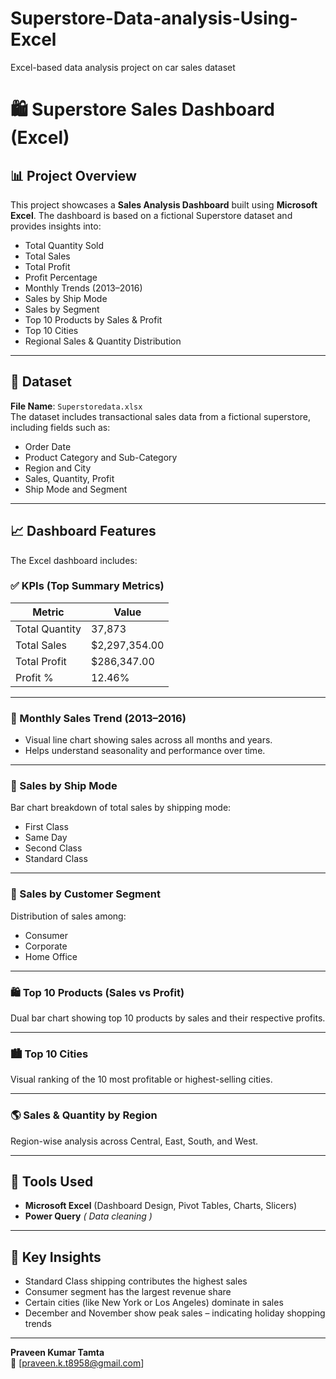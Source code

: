 # Superstore-Data-analysis-Using-Excel
Excel-based data analysis project on car sales dataset

# 🛍️ Superstore Sales Dashboard (Excel)

## 📊 Project Overview

This project showcases a **Sales Analysis Dashboard** built using **Microsoft Excel**. The dashboard is based on a fictional Superstore dataset and provides insights into:

- Total Quantity Sold
- Total Sales
- Total Profit
- Profit Percentage
- Monthly Trends (2013–2016)
- Sales by Ship Mode
- Sales by Segment
- Top 10 Products by Sales & Profit
- Top 10 Cities
- Regional Sales & Quantity Distribution

---

## 📂 Dataset

**File Name**: `Superstoredata.xlsx`  
The dataset includes transactional sales data from a fictional superstore, including fields such as:

- Order Date
- Product Category and Sub-Category
- Region and City
- Sales, Quantity, Profit
- Ship Mode and Segment

---

## 📈 Dashboard Features


The Excel dashboard includes:

### ✅ KPIs (Top Summary Metrics)

| Metric          | Value               |
|----------------|---------------------|
| Total Quantity | 37,873              |
| Total Sales    | $2,297,354.00       |
| Total Profit   | $286,347.00         |
| Profit %       | 12.46%              |

---

### 📅 Monthly Sales Trend (2013–2016)

- Visual line chart showing sales across all months and years.
- Helps understand seasonality and performance over time.

---

### 🛫 Sales by Ship Mode

Bar chart breakdown of total sales by shipping mode:

- First Class
- Same Day
- Second Class
- Standard Class

---

### 👥 Sales by Customer Segment

Distribution of sales among:

- Consumer
- Corporate
- Home Office

---

### 🛍️ Top 10 Products (Sales vs Profit)

Dual bar chart showing top 10 products by sales and their respective profits.

---

### 🏙️ Top 10 Cities

Visual ranking of the 10 most profitable or highest-selling cities.

---

### 🌎 Sales & Quantity by Region

Region-wise analysis across Central, East, South, and West.

---

## 🧰 Tools Used

- **Microsoft Excel** (Dashboard Design, Pivot Tables, Charts, Slicers)
- **Power Query** *( Data cleaning )*

---

## 🎯 Key Insights

- Standard Class shipping contributes the highest sales
- Consumer segment has the largest revenue share
- Certain cities (like New York or Los Angeles) dominate in sales
- December and November show peak sales – indicating holiday shopping trends

---

**Praveen Kumar Tamta**  
📧 [praveen.k.t8958@gmail.com]  





